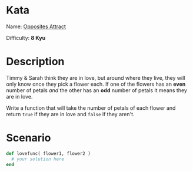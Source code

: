 # Kata
Name: [Opposites Attract](https://www.codewars.com/kata/opposites-attract)

Difficulty: **8 Kyu**

# Description
Timmy & Sarah think they are in love, but around where they live, they will only know once they pick a flower each. If one of the flowers has an **even** number of petals *and* the other has an **odd** number of petals it means they are in love.

Write a function that will take the number of petals of each flower and return `true` if they are in love and `false` if they aren't.


# Scenario
```ruby
def lovefunc( flower1, flower2 )
  # your solution here
end
```